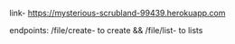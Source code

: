 link- https://mysterious-scrubland-99439.herokuapp.com

endpoints: /file/create- to create && /file/list- to lists
